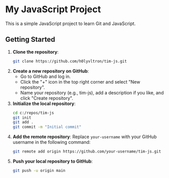 # My JavaScript Project

This is a simple JavaScript project to learn Git and JavaScript.

## Getting Started

1. __Clone the repository__:
   ```sh
   git clone https://github.com/h0lyvltron/tim-js.git
   ```
1. __Create a new repository on GitHub__:
   * Go to GitHub and log in.
   * Click the "+" icon in the top right corner and select "New repository".
   * Name your repository (e.g., tim-js), add a description if you like, and click "Create repository".
1. __Initialize the local repository__:
   ```sh
   cd c:/repos/tim-js
   git init
   git add .
   git commit -m "Initial commit"
   ```
1. __Add the remote repository__: Replace `your-username` with your GitHub username in the following command:
   ```sh
   git remote add origin https://github.com/your-username/tim-js.git
   ```
1. __Push your local repository to GitHub__:
   ```sh
   git push -u origin main
   ```
